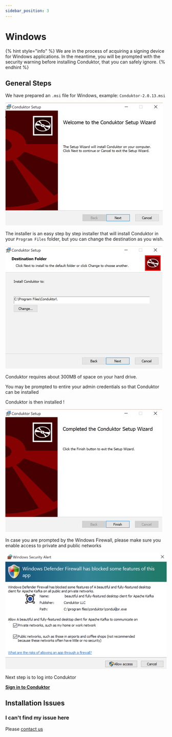 ```yaml
---
sidebar_position: 3
---
```


# Windows

{% hint style="info" %}
We are in the process of acquiring a signing device for Windows applications. In the meantime, you will be prompted with the security warning before installing Conduktor, that you can safely ignore.&#x20;
{% endhint %}

## General Steps

We have prepared an `.msi` file for Windows, example: `Conduktor-2.0.13.msi`&#x20;

![](<../assets/assets/image (20).png>)

The installer is an easy step by step installer that will install Conduktor in your `Program Files` folder, but you can change the destination as you wish.&#x20;

![](<../assets/assets/image (4).png>)

Conduktor requires about 300MB of space on your hard drive.&#x20;

You may be prompted to entire your admin credentials so that Conduktor can be installed

Conduktor is then installed !&#x20;

![](<../assets/assets/image (26).png>)

In case you are prompted by the Windows Firewall, please make sure you enable access to private and public networks

![](<../assets/assets/image (28).png>)

Next step is to log into Conduktor

**[Sign in to Conduktor](../sign-in)**

## Installation Issues

### I can't find my issue here

Please [contact us](https://www.conduktor.io/contact)
